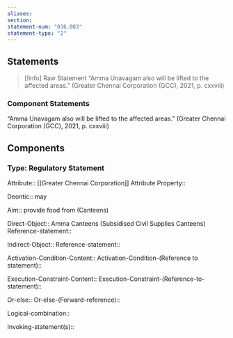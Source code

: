 ```yaml
---
aliases: 
section: 
statement-num: "036.003"
statement-type: "2"
---
```

## Statements 
> [!info] Raw Statement
> “Amma Unavagam also will be lifted to the affected areas.” (Greater Chennai Corporation (GCC), 2021, p. cxxviii)  
> 

### Component Statements
“Amma Unavagam also will be lifted to the affected areas.” (Greater Chennai Corporation (GCC), 2021, p. cxxviii)  
## Components
### Type: Regulatory Statement
Attribute:: [[Greater Chennai Corporation]]
	Attribute Property::

Deontic:: may

Aim:: provide food from (Canteens)

Direct-Object:: Amma Canteens (Subsidised Civil Supplies Canteens)
	Reference-statement::

Indirect-Object::
	Reference-statement::

Activation-Condition-Content::
	Activation-Condition-(Reference to statement)::

Execution-Constraint-Content::
	Execution-Constraint-(Reference-to-statement)::

Or-else::
	Or-else-(Forward-reference)::

Logical-combination::

Invoking-statement(s)::